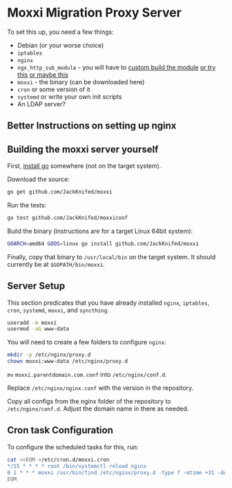 Moxxi Migration Proxy Server
============================

To set this up, you need a few things:

* Debian (or your worse choice)
* `iptables`
* `nginx`
* `ngx_http_sub_module` - you will have to [custom build the module](https://serversforhackers.com/compiling-third-party-modules-into-nginx) [or try this](https://www.digitalocean.com/community/tutorials/how-to-add-ngx_pagespeed-to-nginx-on-ubuntu-14-04) [or maybe this](http://serverfault.com/questions/227480/installing-optional-nginx-modules-with-apt-get)
* `moxxi` - the binary (can be downloaded here)
* `cron` or some version of it
* `systemd` or write your own init scripts
* An LDAP server?

Better Instructions on setting up nginx
---------------------------------------

Building the moxxi server yourself
----------------------------------

First, [install go](https://golang.org/doc/install) somewhere (not on the target system).

Download the source:

```bash
go get github.com/JackKnifed/moxxi
```

Run the tests:

```bash
go test github.com/JackKnifed/moxxiconf
```

Build the binary (instructions are for a target Linux 64bit system):

```bash
GOARCH=amd64 GOOS=linux go install github.com/JackKnifed/moxxi
```

Finally, copy that binary to `/usr/local/bin` on the target system. It should currently be at `$GOPATH/bin/moxxi`.

Server Setup
------------

This section predicates that you have already installed `nginx`, `iptables`, `cron`, `systemd`, `moxxi`, and `syncthing`.

```bash
useradd -m moxxi
usermod -aG www-data
```

You will need to create a few folders to configure `nginx`:

```bash
mkdir -p /etc/nginx/proxy.d
chown moxxi:www-data /etc/nginx/proxy.d
```

`mv` `moxxi.parentdomain.com.conf` into `/etc/nginx/conf.d`.

Replace `/etc/nginx/nginx.conf` with the version in the repository.

Copy all configs from the nginx folder of the repository to `/etc/nginx/conf.d`. Adjust the domain name in there as needed.

Cron task Configuration
-----------------------

To configure the scheduled tasks for this, run:

```bash
cat <<EOM >/etc/cron.d/moxxi.cron
*/15 * * * * root /bin/systemctl reload nginx
0 1 * * * moxxi /usr/bin/find /etc/nginx/proxy.d -type f -mtime +31 -delete
EOM
```

